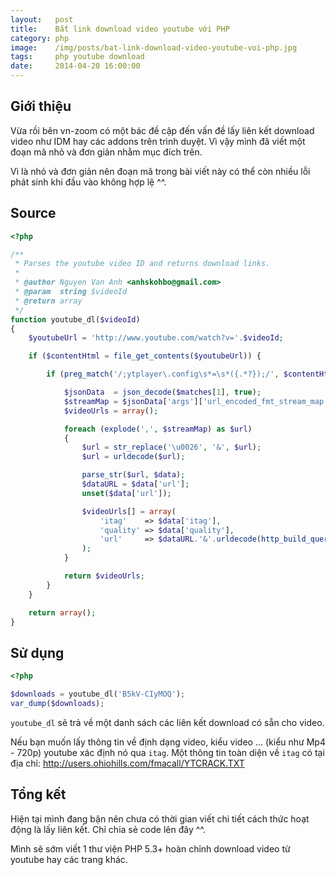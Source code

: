 ```yaml
---
layout:   post
title:    Bắt link download video youtube với PHP
category: php
image:    /img/posts/bat-link-download-video-youtube-voi-php.jpg
tags:     php youtube download
date:     2014-04-20 16:00:00
---
```


Giới thiệu
----------

Vừa rồi bên vn-zoom có một bác đề cập đến vấn đề lấy liên kết download video như IDM hay các addons trên trình duyệt.
Vì vậy mình đã viết một đoạn mã nhỏ và đơn giản nhằm mục đích trên.

Vì là nhỏ và đơn giản nên đoạn mã trong bài viết này có thể còn nhiều lỗi phát sinh khi đầu vào không hợp lệ ^^.

Source
------

```php
<?php

/**
 * Parses the youtube video ID and returns download links.
 *
 * @author Nguyen Van Anh <anhskohbo@gmail.com>
 * @param  string $videoId
 * @return array
 */
function youtube_dl($videoId)
{
    $youtubeUrl = 'http://www.youtube.com/watch?v='.$videoId;

    if ($contentHtml = file_get_contents($youtubeUrl)) {

        if (preg_match('/;ytplayer\.config\s*=\s*({.*?});/', $contentHtml, $matches)) {

            $jsonData  = json_decode($matches[1], true);
            $streamMap = $jsonData['args']['url_encoded_fmt_stream_map'];
            $videoUrls = array();

            foreach (explode(',', $streamMap) as $url)
            {
                $url = str_replace('\u0026', '&', $url);
                $url = urldecode($url);

                parse_str($url, $data);
                $dataURL = $data['url'];
                unset($data['url']);

                $videoUrls[] = array(
                    'itag'    => $data['itag'],
                    'quality' => $data['quality'],
                    'url'     => $dataURL.'&'.urldecode(http_build_query($data))
                );
            }

            return $videoUrls;
        }
    }

    return array();
}

```

Sử dụng
-------

```php
<?php

$downloads = youtube_dl('B5kV-CIyMOQ');
var_dump($downloads);

```

`youtube_dl` sẽ trả về một danh sách các liên kết download có sẵn cho video.

Nếu bạn muốn lấy thông tin về định dạng video, kiểu video ... (kiểu như Mp4 - 720p) youtube xác định nó qua `itag`. Một thông tin toàn diện về `itag` có tại địa chỉ:
<http://users.ohiohills.com/fmacall/YTCRACK.TXT>

Tổng kết
--------

Hiện tại mình đang bận nên chưa có thời gian viết chi tiết cách thức hoạt động là lấy liên kết. Chỉ chia sẻ code lên đây ^^.

Mình sẽ sớm viết 1 thư viện PHP 5.3+ hoàn chỉnh download video từ youtube hay các trang khác.
